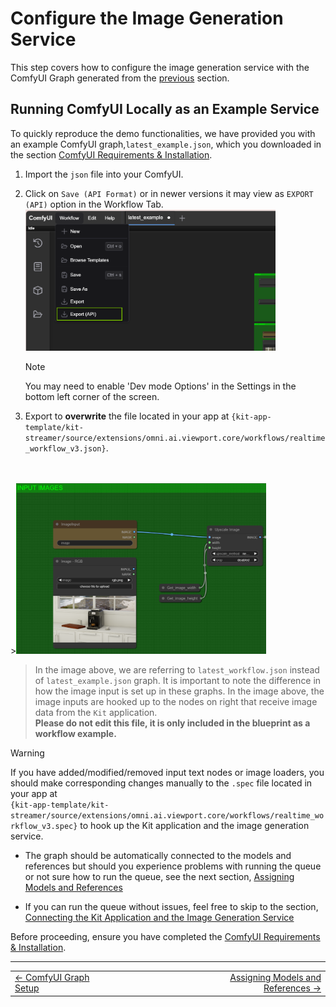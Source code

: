# Configure the Image Generation Service

This step covers how to configure the image generation service with the ComfyUI Graph generated from the [previous](./09_comfyui_graph_setup.md) section.

## **Running ComfyUI Locally as an Example Service**

To quickly reproduce the demo functionalities, we have provided you with an example ComfyUI graph,`latest_example.json`, which you downloaded in the section [ComfyUI Requirements & Installation](./08_comfyui_install.md).

1. Import the `json` file into your ComfyUI.
2. Click on `Save (API Format)` or in newer versions it may view as `EXPORT (API)` option in the Workflow Tab.
   </br>
    <img src="../images/exportAPI.png" width=400>
   > [!NOTE]
   > You may need to enable 'Dev mode Options' in the Settings in the bottom left corner of the screen.

3. Export to **overwrite** the file located in your app at `{kit-app-template/kit-streamer/source/extensions/omni.ai.viewport.core/workflows/realtime_workflow_v3.json}`.
</br>
</br>
><img src="../images/image_loader.png" width=400 >

>In the image above, we are referring to `latest_workflow.json` instead of `latest_example.json` graph. It is important to note the difference in how the image input is set up in these graphs. In the image above, the image inputs are hooked up to the nodes on right that receive image data from the `Kit` application. </br>
>**Please do not edit this file, it is only included in the blueprint as a workflow example.**

  > [!WARNING]
  > If you have added/modified/removed input text nodes or image loaders, you should make corresponding changes manually to the `.spec` file located in your app at</br>
  > `{kit-app-template/kit-streamer/source/extensions/omni.ai.viewport.core/workflows/realtime_workflow_v3.spec}` to hook up the Kit application and the image generation service.


* The graph should be automatically connected to the models and references but should you experience problems with running the queue or not sure how to run the queue, see the next section, [Assigning Models and References](./11_assign_models_refs.md)

* If you can run the queue without issues, feel free to skip to the section, [Connecting the Kit Application and the Image Generation Service](./13_connect_comfyui_app.md)

Before proceeding, ensure you have completed the [ComfyUI Requirements & Installation](./08_comfyui_install.md).

----
<div align="center">
  <table>
    <tr>
      <td align="left"><a href="./09_comfyui_graph_setup.md">&larr; ComfyUI Graph Setup</a></td>
      <td align="center">⠀⠀⠀⠀⠀⠀⠀⠀                    ⠀⠀⠀⠀⠀⠀       </td>
      <td align="right"><a href="./11_assign_models_refs.md">Assigning Models and References &rarr;</a></td>
    </tr>
  </table>
</div>
